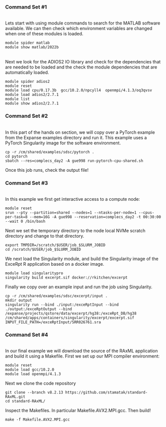 ### Command Set #1 ###
<br>
Lets start with using module commands to search for the MATLAB software available. We can then check which environment variables are changed when one of these modules is loaded.

```
module spider matlab
module show matlab/2022b
```

<br>
Next we look for the ADIOS2 IO library and check for the dependencies that are needed to be loaded and the check the module dependencies that are automatically loaded.

```
module spider adios2
module reset
module load cpu/0.17.3b  gcc/10.2.0/npcyll4  openmpi/4.1.3/oq3qvsv
module load adios2/2.7.1
module list
module show adios2/2.7.1
```

### Command Set #2 ###
<br>
In this part of the hands on section, we will copy over a PyTorch example from the Expanse examples directory and run it. This example uses a PyTorch Singularity image for the software environment.

```
cp -r /cm/shared/examples/sdsc/pytorch .
cd pytorch
sbatch --res=complecs_day2 -A gue998 run-pytorch-cpu-shared.sh
```
Once this job runs, check the output file!

### Command Set #3 ###
<br> 
In this example we first get interactive access to a compute node:

```
module reset
srun --pty --partition=shared --nodes=1 --ntasks-per-node=1 --cpus-per-task=8 --mem=16G -A gue998 --reservation=complecs_day2 -t 00:30:00 --wait 0 /bin/bash
```
Next we set the temporary directory to the node local NVMe scratch directory and change to that directory.

```
export TMPDIR=/scratch/$USER/job_$SLURM_JOBID
cd /scratch/$USER/job_$SLURM_JOBID
```

We next load the Singularity module, and build the Singularity image of the ExceRpt R application based on a docker image.

```
module load singularitypro
singularity build excerpt.sif docker://rkitchen/excerpt
```

Finally we copy over an example input and run the job using Singularity.

```
cp -r /cm/shared/examples/sdsc/excerpt/input .
mkdir output
singularity run --bind ./input:/exceRptInput --bind ./output:/exceRptOutput --bind /expanse/projects/qstore/data/excerpt/hg38:/exceRpt_DB/hg38 /cm/shared/apps/containers/singularity/excerpt/excerpt.sif INPUT_FILE_PATH=/exceRptInput/SRR026761.sra
```

### Command Set #4 ###
<br> 
In our final example we will download the source of the RAxML application and build it using a Makefile. First we set up our MPI compiler environment:

```
module reset
module load gcc/10.2.0
module load openmpi/4.1.3
```

Next we clone the code repository

```
git clone --branch v8.2.13 https://github.com/stamatak/standard-RAxML.git
cd standard-RAxML/
```

Inspect the Makefiles. In particular Makefile.AVX2.MPI.gcc. Then build!

```
make -f Makefile.AVX2.MPI.gcc
```
